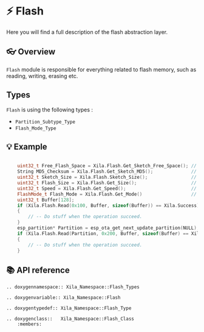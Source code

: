 # ⚡️ Flash

Here you will find a full description of the flash abstraction layer.

## 👓 Overview

`Flash` module is responsible for everything related to flash memory, such as reading, writing, erasing etc.

## Types

`Flash` is using the following types :

- `Partition_Subtype_Type`
- `Flash_Mode_Type`

## 💡 Example

```cpp

    uint32_t Free_Flash_Space = Xila.Flash.Get_Sketch_Free_Space(); // -- Get flash free space in bytes.
    String MD5_Checksum = Xila.Flash.Get_Sketch_MD5();              // -- Get sketch MD5 checksum.
    uint32_t Sketch_Size = Xila.Flash.Sketch_Size();                // -- Get sketch size in bytes.
    uint32_t Flash_Size = Xila.Flash.Get_Size();                    // -- Get flash size in bytes.
    uint32_t Speed = Xila.Flash.Get_Speed();                        // -- Get flash read speed in bytes / seconds.
    FlashMode_t Flash_Mode = Xila.Flash.Get_Mode()                  // -- Get flash mode.
    uint32_t Buffer[128];
    if (Xila.Flash.Read(0x100, Buffer, sizeof(Buffer)) == Xila.Success) // -- Read data from flash at the 0x100 offset.
    {
        // -- Do stuff when the operation succeed.
    }
    esp_partition* Partition = esp_ota_get_next_update_partition(NULL);
    if (Xila.Flash.Read(Partition, 0x200, Buffer, sizeof(Buffer) == Xila.Success)   // -- Read data from the current partition at the 0x200 offset.
    {
        // -- Do stuff when the operation succeed.
    } 
```
## 📚 API reference

```{eval-rst}
.. doxygennamespace:: Xila_Namespace::Flash_Types

.. doxygenvariable:: Xila_Namespace::Flash

.. doxygentypedef:: Xila_Namespace::Flash_Type

.. doxygenclass::   Xila_Namespace::Flash_Class
    :members:
```